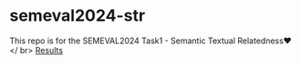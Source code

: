 # semeval2024-str
This repo is for the SEMEVAL2024 Task1 - Semantic Textual Relatedness❤️
</ br>
<a href="https://arxiv.org/pdf/2403.18933.pdf">Results</a>
